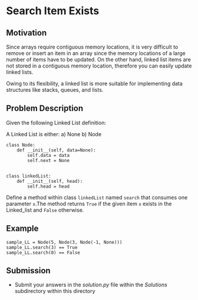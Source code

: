 #  Search Item Exists

## Motivation
Since arrays require contiguous memory locations, it is very difficult to remove or insert an item in an array since the memory locations of a large number of items have to be updated. On the other hand, linked list items are not stored in a contiguous memory location, therefore you can easily update linked lists.

Owing to its flexibility, a linked list is more suitable for implementing data structures like stacks, queues, and lists.

## Problem Description
Given the following Linked List definition:

A Linked List is either:
a) None
b) Node

```
class Node:
    def __init__(self, data=None):
        self.data = data
        self.next = None


class linkedList:
    def __init__(self, head):
        self.head = head
```

Define a method within class `linkedList` named `search` that consumes one parameter `x`.The method returns `True` if the given item `x` exists in the Linked_list and `False` otherwise.

## Example
```
sample_LL = Node(5, Node(3, Node(-1, None)))
sample_LL.search(3) == True
sample_LL.search(0) == False
```

## Submission
* Submit your answers in the *solution.py* file within the *Solutions* subdirectory within this directory
